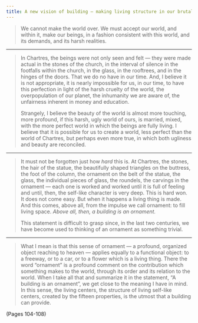 ```yaml
---
title: A new vision of building — making living structure in our brutal world
---
```


> We cannot make the world over. We must accept our world, and within it, make our beings, in a fashion consistent with this world, and its demands, and its harsh realities.

---

> In Chartres, the beings were not only seen and felt — they were made actual in the stones of the church, in the interval of silence in the footfalls within the church, in the glass, in the rooftrees, and in the hinges of the doors. That we do no have in our time. And, I believe it is not appropriate, it is nearly impossible for us, in our time, to have this perfection in light of the harsh cruelty of the world, the overpopulation of our planet, the inhumanity we are aware of, the unfairness inherent in money and education.
> 
> Strangely, I believe the beauty of the world is almost more touching, more profound, if this harsh, ugly world of ours, is married, mixed, with the more perfect world in which the beings are fully living. I believe that it is possible for us to create a world, less perfect than the world of Chartres, but perhaps even more true, in which both ugliness and beauty are reconciled.

---

> It must not be forgotten just how *hard* this is. At Chartres, the stones, the hair of the statue, the beautifully shaped triangles on the buttress, the foot of the column, the ornament on the belt of the statue, the glass, the individual pieces of glass, the roundels, the carvings in the ornament — each one is worked and worked until it is full of feeling and until, then, the self-like character is very deep. This is hard won. It does not come easy. But when it happens a living thing is made. And this comes, above all, from the impulse we call ornament: to fill living space. *Above all, then, a building is an ornament.*
> 
> This statement is difficult to grasp since, in the last two centuries, we have become used to thinking of an ornament as something trivial.

---

> What I mean is that this sense of ornament — a profound, organized object reaching to heaven — applies equally to a functional object: to a freeway, or to a car, or to a flower which is a living thing. There the word “ornament” is a profound comment on the contribution which something makes to the world, through its order and its relation to the world. When I take all that and summarize it in the statement, “A building is an ornament”, we get close to the meaning I have in mind. In this sense, the living centers, the structure of living self-like centers, created by the fifteen properties, is the utmost that a building can provide.

(Pages 104-108)